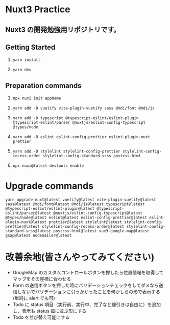 # Nuxt3 Practice

## Nuxt3 の開発勉強用リポジトリです。

## Getting Started

1. `yarn install`

2. `yarn dev`

## Preparation commands

1. `npx nuxi init appName`<br>

2. `yarn add -D vuetify vite-plugin-vuetify sass @mdi/font @mdi/js`<br>

3. `yarn add -D typescript @typescript-eslint/eslint-plugin @typescript-eslint/parser @nuxtjs/eslint-config-typescript @types/node`<br>

4. `yarn add -D eslint eslint-config-prettier eslint-plugin-nuxt prettier`<br>

5. `yarn add -D stylelint stylelint-config-prettier stylelint-config-recess-order stylelint-config-standard-scss postcss-html`<br>

6. `npx nuxi@latest devtools enable`<br>

# Upgrade commands

`yarn upgrade nuxt@latest vuetify@latest vite-plugin-vuetify@latest sass@latest @mdi/font@latest @mdi/js@latest typescript@latest @typescript-eslint/eslint-plugin@latest @typescript-eslint/parser@latest @nuxtjs/eslint-config-typescript@latest @types/node@latest eslint@latest eslint-config-prettier@latest eslint-plugin-nuxt@latest prettier@latest stylelint@latest stylelint-config-prettier@latest stylelint-config-recess-order@latest stylelint-config-standard-scss@latest postcss-html@latest vue3-google-map@latest gsap@latest nodemailer@latest`

# 改善余地(皆さんやってみてください)

- GoogleMap のカスタムコントロールボタンを押したら位置情報を取得してマップをその座標に合わせる
- Form の送信ボタンを押した時にバリデーションチェックをしてダメなら送信しないでバリデーションに引っかかったことを何かしらの形で表示する(単純に alert でも可)
- Todo に status 項目（実行前、実行中、完了など線引きは自由に）を追加し、表示も status 毎に並ぶ形にする
- Todo を並び替え可能にする
